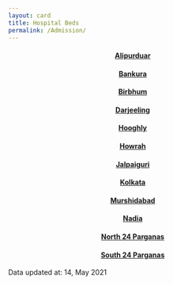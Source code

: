 ```yaml
---
layout: card
title: Hospital Beds
permalink: /Admission/
---
```

<div align="center">
<a href="{{ "/Admission/Alipurduar" | relative_url}}" ><div class="card"><h4><b>Alipurduar</b></h4></div></a>
<a href="{{ "/Admission/Bankura" | relative_url}}" ><div class="card"><h4><b>Bankura</b></h4></div></a>
<a href="{{ "/Admission/Birbhum" | relative_url}}" ><div class="card"><h4><b>Birbhum</b></h4></div></a>
<a href="{{ "/Admission/Darjeeling" | relative_url}}" ><div class="card"><h4><b>Darjeeling</b></h4></div></a>
<a href="{{ "/Admission/Hooghly" | relative_url}}" ><div class="card"><h4><b>Hooghly</b></h4></div></a>
<a href="{{ "/Admission/Howrah" | relative_url}}" ><div class="card"><h4><b>Howrah</b></h4></div></a>
<a href="{{ "/Admission/Jalpaiguri" | relative_url}}" ><div class="card"><h4><b>Jalpaiguri</b></h4></div></a>
<a href="{{ "/Admission/Kolkata" | relative_url}}" ><div class="card"><h4><b>Kolkata</b></h4></div></a>
<a href="{{ "/Admission/Murshidabad" | relative_url}}" ><div class="card"><h4><b>Murshidabad</b></h4></div></a>
<a href="{{ "/Admission/Nadia" | relative_url}}" ><div class="card"><h4><b>Nadia</b></h4></div></a>
<a href="{{ "/Admission/North-24-Parganas" | relative_url}}" ><div class="card"><h4><b>North 24 Parganas</b></h4></div></a>
<a href="{{ "/Admission/South-24-Parganas" | relative_url}}" ><div class="card"><h4><b>South 24 Parganas</b></h4></div></a>

</div>
<div class="text_foot"> Data updated at: 14, May 2021 </div>